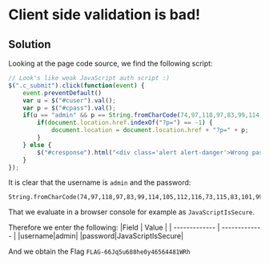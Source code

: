 # Client side validation is bad!

## Solution

Looking at the page code source, we find the following script:
```javascript
// Look's like weak JavaScript auth script :)
$(".c_submit").click(function(event) {
	event.preventDefault()
	var u = $("#cuser").val();
	var p = $("#cpass").val();
	if(u == "admin" && p == String.fromCharCode(74,97,118,97,83,99,114,105,112,116,73,115,83,101,99,117,114,101)) {
		if(document.location.href.indexOf("?p=") == -1) {   
			document.location = document.location.href + "?p=" + p;
		}
	} else {
		$("#cresponse").html("<div class='alert alert-danger'>Wrong password sorry.</div>");
	}
});
```

It is clear that the username is `admin` and the password:

```
String.fromCharCode(74,97,118,97,83,99,114,105,112,116,73,115,83,101,99,117,114,101)
```
That we evaluate in a browser console for example as `JavaScriptIsSecure`.

Therefore we enter the following:
|Field  | Value |
| ------------- | ------------- |
|username|admin|
|password|JavaScriptIsSecure|

And we obtain the Flag `FLAG-66Jq5u688he0y46564481WRh`